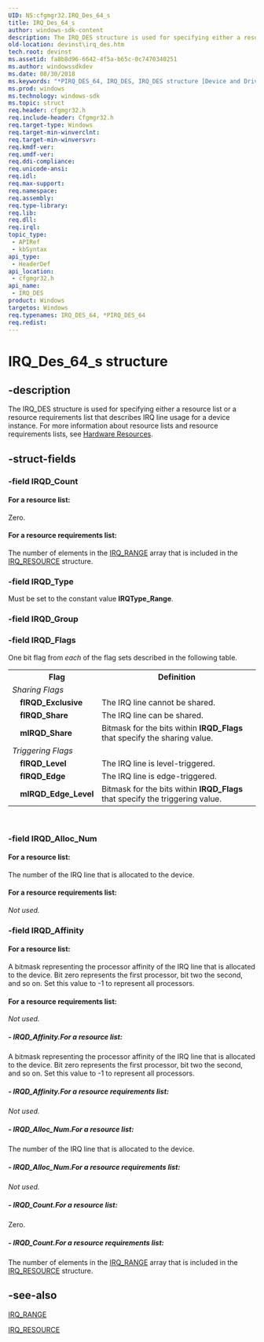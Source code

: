 ```yaml
---
UID: NS:cfgmgr32.IRQ_Des_64_s
title: IRQ_Des_64_s
author: windows-sdk-content
description: The IRQ_DES structure is used for specifying either a resource list or a resource requirements list that describes IRQ line usage for a device instance. For more information about resource lists and resource requirements lists, see Hardware Resources.
old-location: devinst\irq_des.htm
tech.root: devinst
ms.assetid: fa8b8d96-6642-4f5a-b65c-0c7470340251
ms.author: windowssdkdev
ms.date: 08/30/2018
ms.keywords: "*PIRQ_DES_64, IRQ_DES, IRQ_DES structure [Device and Driver Installation], IRQ_DES_64, IRQ_Des_64_s, PIRQ_DES, PIRQ_DES structure pointer [Device and Driver Installation], cfgmgr32/IRQ_DES, cfgmgr32/PIRQ_DES, cfgmgrst_039f414c-eefc-46f0-acbe-a94d09406d92.xml, devinst.irq_des"
ms.prod: windows
ms.technology: windows-sdk
ms.topic: struct
req.header: cfgmgr32.h
req.include-header: Cfgmgr32.h
req.target-type: Windows
req.target-min-winverclnt: 
req.target-min-winversvr: 
req.kmdf-ver: 
req.umdf-ver: 
req.ddi-compliance: 
req.unicode-ansi: 
req.idl: 
req.max-support: 
req.namespace: 
req.assembly: 
req.type-library: 
req.lib: 
req.dll: 
req.irql: 
topic_type:
 - APIRef
 - kbSyntax
api_type:
 - HeaderDef
api_location:
 - cfgmgr32.h
api_name:
 - IRQ_DES
product: Windows
targetos: Windows
req.typenames: IRQ_DES_64, *PIRQ_DES_64
req.redist: 
---
```


# IRQ_Des_64_s structure


## -description


The IRQ_DES structure is used for specifying either a resource list or a resource requirements list that describes IRQ line usage for a device instance. For more information about resource lists and resource requirements lists, see <a href="https://msdn.microsoft.com/c7a6997b-34f9-4dd9-b384-2321a8b5ce54">Hardware Resources</a>.


## -struct-fields




### -field IRQD_Count





#### For a resource list:

Zero.



#### For a resource requirements list:

The number of elements in the <a href="https://msdn.microsoft.com/973834cc-0798-414f-a937-5ab14c214559">IRQ_RANGE</a> array that is included in the <a href="https://msdn.microsoft.com/448298d1-2583-47d5-b393-e6c8e59da64e">IRQ_RESOURCE</a> structure.


### -field IRQD_Type

Must be set to the constant value <b>IRQType_Range</b>.


### -field IRQD_Group

 


### -field IRQD_Flags

One bit flag from <i>each</i> of the flag sets described in the following table.

<table>
<tr>
<th></th>
<th>Flag</th>
<th>Definition</th>
</tr>
<tr>
<td colspan="2">
<i>Sharing Flags</i>

</td>
<td></td>
</tr>
<tr>
<td></td>
<td>
<b>fIRQD_Exclusive</b>

</td>
<td>
The IRQ line cannot be shared.

</td>
</tr>
<tr>
<td></td>
<td>
<b>fIRQD_Share</b>

</td>
<td>
The IRQ line can be shared.

</td>
</tr>
<tr>
<td></td>
<td>
<b>mIRQD_Share</b>

</td>
<td>
Bitmask for the bits within <b>IRQD_Flags</b> that specify the sharing value.

</td>
</tr>
<tr>
<td colspan="2">
<i>Triggering Flags</i>

</td>
<td></td>
</tr>
<tr>
<td></td>
<td>
<b>fIRQD_Level</b>

</td>
<td>
The IRQ line is level-triggered.

</td>
</tr>
<tr>
<td></td>
<td>
<b>fIRQD_Edge</b>

</td>
<td>
The IRQ line is edge-triggered.

</td>
</tr>
<tr>
<td></td>
<td>
<b>mIRQD_Edge_Level</b>

</td>
<td>
Bitmask for the bits within <b>IRQD_Flags</b> that specify the triggering value.

</td>
</tr>
</table>
 


### -field IRQD_Alloc_Num





#### For a resource list:

The number of the IRQ line that is allocated to the device.



#### For a resource requirements list:

<i>Not used.</i>


### -field IRQD_Affinity





#### For a resource list:

A bitmask representing the processor affinity of the IRQ line that is allocated to the device. Bit zero represents the first processor, bit two the second, and so on. Set this value to -1 to represent all processors. 



#### For a resource requirements list:

<i>Not used.</i>


##### - IRQD_Affinity.For a resource list:

A bitmask representing the processor affinity of the IRQ line that is allocated to the device. Bit zero represents the first processor, bit two the second, and so on. Set this value to -1 to represent all processors. 


##### - IRQD_Affinity.For a resource requirements list:

<i>Not used.</i>


##### - IRQD_Alloc_Num.For a resource list:

The number of the IRQ line that is allocated to the device.


##### - IRQD_Alloc_Num.For a resource requirements list:

<i>Not used.</i>


##### - IRQD_Count.For a resource list:

Zero.


##### - IRQD_Count.For a resource requirements list:

The number of elements in the <a href="https://msdn.microsoft.com/973834cc-0798-414f-a937-5ab14c214559">IRQ_RANGE</a> array that is included in the <a href="https://msdn.microsoft.com/448298d1-2583-47d5-b393-e6c8e59da64e">IRQ_RESOURCE</a> structure.


## -see-also




<a href="https://msdn.microsoft.com/973834cc-0798-414f-a937-5ab14c214559">IRQ_RANGE</a>



<a href="https://msdn.microsoft.com/448298d1-2583-47d5-b393-e6c8e59da64e">IRQ_RESOURCE</a>
 

 

